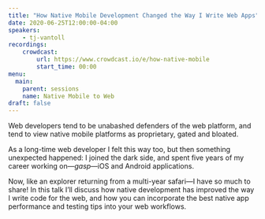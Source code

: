 ```yaml
---
title: "How Native Mobile Development Changed the Way I Write Web Apps"
date: 2020-06-25T12:00:00-04:00
speakers:
    - tj-vantoll
recordings:
    crowdcast:
        url: https://www.crowdcast.io/e/how-native-mobile
        start_time: 00:00
menu:
  main:
    parent: sessions
    name: Native Mobile to Web
draft: false
---
```


Web developers tend to be unabashed defenders of the web platform, and tend to view native mobile platforms as proprietary, gated and bloated.

As a long-time web developer I felt this way too, but then something unexpected happened: I joined the dark side, and spent five years of my career working on—*gasp*—iOS and Android applications.

Now, like an explorer returning from a multi-year safari—I have so much to share! In this talk I’ll discuss how native development has improved the way I write code for the web, and how you can incorporate the best native app performance and testing tips into your web workflows.